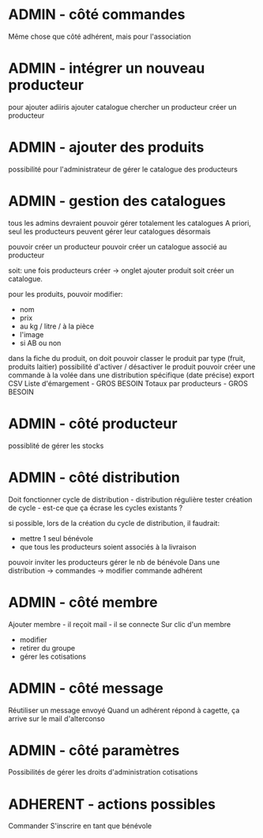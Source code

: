 # ADMIN - côté commandes

Même chose que côté adhérent, mais pour l'association

# ADMIN - intégrer un nouveau producteur

pour ajouter adiiris
ajouter catalogue
chercher un producteur
créer un producteur

# ADMIN - ajouter des produits

possibilité pour l'administrateur de gérer le catalogue des producteurs

# ADMIN - gestion des catalogues

tous les admins devraient pouvoir gérer totalement les catalogues
A priori, seul les producteurs peuvent gérer leur catalogues désormais

pouvoir créer un producteur
pouvoir créer un catalogue associé au producteur

soit: une fois producteurs créer -> onglet ajouter produit
soit créer un catalogue.

pour les produits, pouvoir modifier:
 - nom
 - prix
 - au kg / litre / à la pièce
 - l'image
 - si AB ou non

dans la fiche du produit, on doit pouvoir classer le produit par type (fruit, produits
laitier)
possibilité d'activer / désactiver le produit
pouvoir créer une commande à la volée dans une distribution spécifique (date précise)
export CSV
Liste d'émargement - GROS BESOIN
Totaux par producteurs - GROS BESOIN

# ADMIN - côté producteur

possiblité de gérer les stocks

# ADMIN - côté distribution

Doit fonctionner
cycle de distribution - distribution régulière
tester création de cycle - est-ce que ça écrase les cycles existants ?

si possible, lors de la création du cycle de distribution, il faudrait:
- mettre 1 seul bénévole
- que tous les producteurs soient associés à la livraison

pouvoir inviter les producteurs
gérer le nb de bénévole
Dans une distribution -> commandes -> modifier commande adhérent

# ADMIN - côté membre

Ajouter membre - il reçoit mail - il se connecte
Sur clic d'un membre
- modifier
- retirer du groupe
- gérer les cotisations

# ADMIN - côté message

Réutiliser un message envoyé
Quand un adhérent répond à cagette, ça arrive sur le mail d'alterconso

# ADMIN - côté paramètres

Possibilités de gérer les droits d'administration
cotisations

# ADHERENT - actions possibles

Commander
S'inscrire en tant que bénévole
